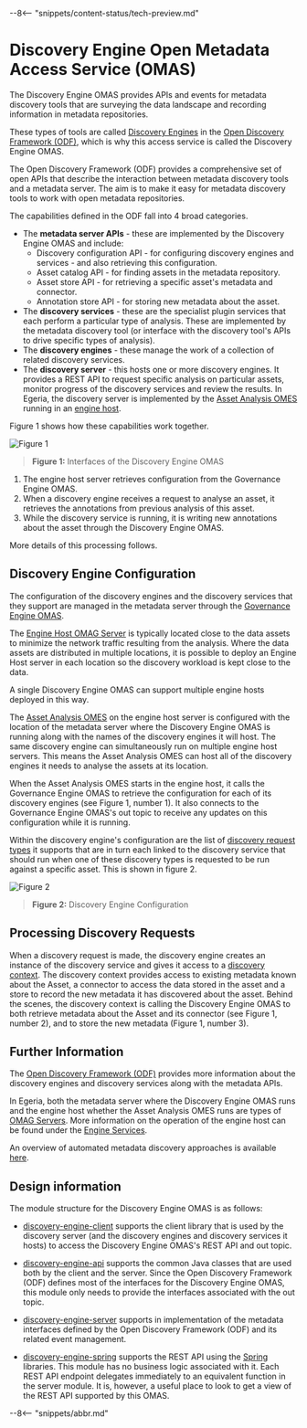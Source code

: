 <!-- SPDX-License-Identifier: CC-BY-4.0 -->
<!-- Copyright Contributors to the Egeria project. -->

--8<-- "snippets/content-status/tech-preview.md"

# Discovery Engine Open Metadata Access Service (OMAS)

The Discovery Engine OMAS provides APIs and events for metadata discovery tools
that are surveying the data landscape and recording information in
metadata repositories.

These types of tools are called
[Discovery Engines](../../frameworks/open-discovery-framework/docs/discovery-engine.md)
in the [Open Discovery Framework (ODF)](../../frameworks/open-discovery-framework),
which is why this access service is called the Discovery Engine OMAS.

The Open Discovery Framework (ODF) provides a comprehensive set of
open APIs that describe the interaction between metadata discovery tools
and a metadata server.  The aim is to make it easy for
metadata discovery tools to work with open metadata
repositories.

The capabilities defined in the ODF fall into 4 broad
categories.

* The **metadata server APIs** - these are implemented by the Discovery Engine OMAS and include:
  * Discovery configuration API - for configuring discovery engines and services - and
    also retrieving this configuration.
  * Asset catalog API - for finding assets in the metadata repository.
  * Asset store API - for retrieving a specific asset's metadata and connector.
  * Annotation store API - for storing new metadata about the asset.
* The **discovery services** - these are the specialist plugin services that each perform a particular type of analysis.
  These are implemented by the metadata discovery tool (or interface with the discovery tool's APIs to drive specific types of analysis).
* The **discovery engines** - these manage the work of a collection of related discovery services.
* The **discovery server** - this hosts one or more discovery engines.  It provides a REST API
  to request specific analysis on particular assets, monitor progress of the
  discovery services and review the results.  In Egeria, the discovery server
  is implemented by the [Asset Analysis OMES](../../engine-services/asset-analysis)
  running in an [engine host](../../admin-services/docs/concepts/engine-host.md).

Figure 1 shows how these capabilities work together.

![Figure 1](docs/open-discovery-operation.png)
> **Figure 1:** Interfaces of the Discovery Engine OMAS

1. The engine host server retrieves configuration from the Governance Engine OMAS.
2. When a discovery engine receives a request to analyse an asset, it
   retrieves the annotations from previous analysis of this asset.
3. While the discovery service is running, it is writing new annotations about
   the asset through the Discovery Engine OMAS.   

More details of this processing follows.

## Discovery Engine Configuration 

The configuration of the discovery engines and the discovery services
that they support are managed in the metadata server through
the [Governance Engine OMAS](../governance-engine).

The [Engine Host OMAG Server](../../admin-services/docs/concepts/engine-host.md) is typically
located close to the data assets to minimize the network traffic
resulting from the analysis.  Where the data assets are
distributed in multiple locations, it is possible to
deploy an Engine Host server in each location so the
discovery workload is kept close to the data.

A single Discovery Engine OMAS can support multiple
engine hosts deployed in this way.

The [Asset Analysis OMES](../../engine-services/asset-analysis) on the engine host server is configured
with the location of the metadata server where the Discovery Engine OMAS
is running along with the names of the discovery engines it will host.
The same discovery engine can simultaneously run on multiple
engine host servers.  This means the Asset Analysis OMES
can host all of the discovery engines it needs to analyse
the assets at its location.

When the Asset Analysis OMES starts in the engine host, it calls the Governance
Engine OMAS to retrieve the configuration for each of its
discovery engines (see Figure 1, number 1).
It also connects to the Governance Engine
OMAS's out topic to receive any updates on this configuration
while it is running.

Within the discovery engine's configuration are the list of 
[discovery request types](../../frameworks/open-discovery-framework/docs/discovery-request-type.md) it supports that are in turn each linked to the
discovery service that should run when one of these discovery
types is requested to be run against a specific asset.
This is shown in figure 2.

![Figure 2](docs/discovery-engine-configuration.png)
> **Figure 2:** Discovery Engine Configuration

## Processing Discovery Requests

When a discovery request is made, the discovery engine creates an instance
of the discovery service and gives it access to a
[discovery context](../../frameworks/open-discovery-framework/docs/discovery-context.md).
The discovery context provides access to existing metadata known about the Asset, a connector
to access the data stored in the asset and a store to
record the new metadata it has discovered about the asset.
Behind the scenes, the discovery context is calling
the Discovery Engine OMAS to both retrieve metadata
about the Asset and its connector (see Figure 1, number 2),
and to store the new metadata (Figure 1, number 3).

## Further Information

The [Open Discovery Framework (ODF)](../../frameworks/open-discovery-framework)
provides more information about the discovery engines and
discovery services along with the metadata APIs.

In Egeria, both the metadata server where the Discovery Engine OMAS runs
and the engine host whether the Asset Analysis OMES runs are types of [OMAG Servers](../../../open-metadata-publication/website/omag-server/omag-server.md).
More information on the operation of the engine host
can be found under the [Engine Services](../../engine-services).

An overview of automated metadata discovery approaches is available
[here](../../../open-metadata-publication/website/metadata-discovery).


## Design information

The module structure for the Discovery Engine OMAS is as follows:

* [discovery-engine-client](discovery-engine-client) supports the client library that is used by
the discovery server (and the discovery engines and discovery services it hosts) to
access the Discovery Engine OMAS's REST API and out topic.

* [discovery-engine-api](discovery-engine-api) supports the common Java classes that are used both by the client and the server.
Since the Open Discovery Framework (ODF) defines most of the
interfaces for the Discovery Engine OMAS, this module only needs to provide the
interfaces associated with the out topic.

* [discovery-engine-server](discovery-engine-server) supports in implementation of the metadata interfaces
defined by the Open Discovery Framework (ODF) and its related event management.

* [discovery-engine-spring](discovery-engine-spring) supports the REST API using the [Spring](../../../developer-resources/Spring.md) libraries.
This module has no business logic associated with it.
Each REST API endpoint delegates immediately to an
equivalent function in the server module.
It is, however, a useful place to look to get a view of the
REST API supported by this OMAS.

--8<-- "snippets/abbr.md"
